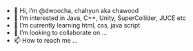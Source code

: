 - 👋 Hi, I’m @dwoocha, chahyun aka chawood
- 👀 I’m interested in Java, C++, Unity, SuperCollider, JUCE etc
- 🌱 I’m currently learning html, css, java script
- 💞️ I’m looking to collaborate on ...
- 📫 How to reach me ...

